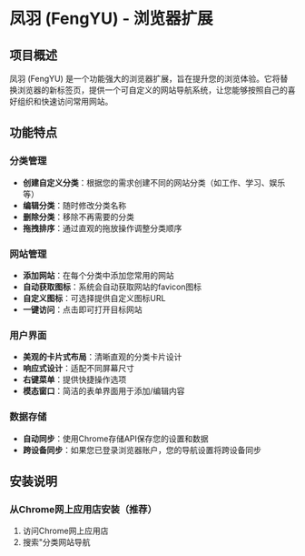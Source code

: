 # 凤羽 (FengYU) - 浏览器扩展

## 项目概述

凤羽 (FengYU) 是一个功能强大的浏览器扩展，旨在提升您的浏览体验。它将替换浏览器的新标签页，提供一个可自定义的网站导航系统，让您能够按照自己的喜好组织和快速访问常用网站。

## 功能特点

### 分类管理
- **创建自定义分类**：根据您的需求创建不同的网站分类（如工作、学习、娱乐等）
- **编辑分类**：随时修改分类名称
- **删除分类**：移除不再需要的分类
- **拖拽排序**：通过直观的拖放操作调整分类顺序

### 网站管理
- **添加网站**：在每个分类中添加您常用的网站
- **自动获取图标**：系统会自动获取网站的favicon图标
- **自定义图标**：可选择提供自定义图标URL
- **一键访问**：点击即可打开目标网站

### 用户界面
- **美观的卡片式布局**：清晰直观的分类卡片设计
- **响应式设计**：适配不同屏幕尺寸
- **右键菜单**：提供快捷操作选项
- **模态窗口**：简洁的表单界面用于添加/编辑内容

### 数据存储
- **自动同步**：使用Chrome存储API保存您的设置和数据
- **跨设备同步**：如果您已登录浏览器账户，您的导航设置将跨设备同步

## 安装说明

### 从Chrome网上应用店安装（推荐）
1. 访问Chrome网上应用店
2. 搜索"分类网站导航